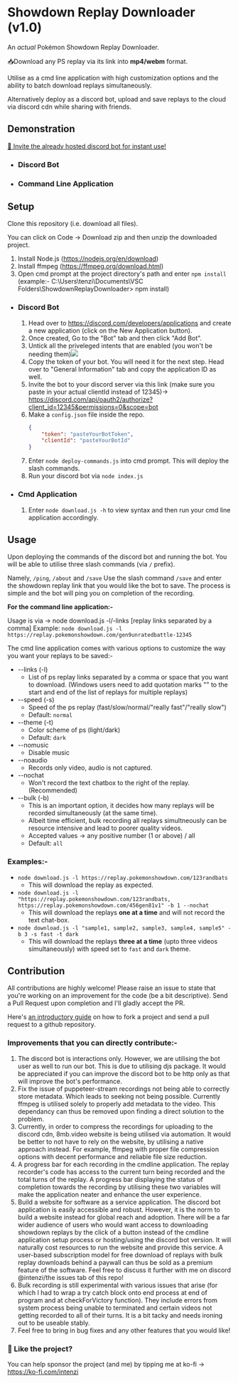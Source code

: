 # Showdown Replay Downloader (v1.0)

An _actual_ Pokémon Showdown Replay Downloader.

📥Download any PS replay via its link into **mp4/webm** format.

Utilise as a cmd line application with high customization options and the ability to batch download replays simultaneously.

Alternatively deploy as a discord bot, upload and save replays to the cloud via discord cdn while sharing with friends.

## Demonstration

[🔗 Invite the already hosted discord bot for instant use!](https://discord.com/api/oauth2/authorize?client_id=1149183749167251489&permissions=0&scope=applications.commands%20bot)

-   ### Discord Bot

-   ### Command Line Application

## Setup

Clone this repository (i.e. download all files).

You can click on Code -> Download zip and then unzip the downloaded project.

1. Install Node.js (https://nodejs.org/en/download)
2. Install ffmpeg (https://ffmpeg.org/download.html)
3. Open cmd prompt at the project directory's path and enter `npm install` (example:- C:\Users\tenzi\Documents\VSC Folders\ShowdownReplayDownloader> npm install)

-   ### Discord Bot
    1. Head over to https://discord.com/developers/applications and create a new application (click on the New Application button).
    2. Once created, Go to the "Bot" tab and then click "Add Bot".
    3. Untick all the priveleged intents that are enabled (you won't be needing them)![](https://cdn.discordapp.com/attachments/1006770227687718952/1159863545324904508/image.png?ex=6532921a&is=65201d1a&hm=5985af37c4a68b86c8ea027a36bb641c2742ea827f6d8cf463edbbb5e6244f9f&)
    4. Copy the token of your bot. You will need it for the next step. Head over to "General Information" tab and copy the application ID as well.
    5. Invite the bot to your discord server via this link (make sure you paste in your actual clientId instead of 12345)-> https://discord.com/api/oauth2/authorize?client_id=12345&permissions=0&scope=bot
    6. Make a `config.json` file inside the repo.
        ```json
        {
            "token": "pasteYourBotToken",
            "clientId": "pasteYourBotId"
        }
        ```
    7. Enter `node deploy-commands.js` into cmd prompt. This will deploy the slash commands.
    8. Run your discord bot via `node index.js`
-   ### Cmd Application
    1. Enter `node download.js -h` to view syntax and then run your cmd line application accordingly.

## Usage

Upon deploying the commands of the discord bot and running the bot. You will be able to utilise three slash commands (via `/` prefix).

Namely, `/ping`, `/about` and `/save`
Use the slash command `/save` and enter the showdown replay link that you would like the bot to save. The process is simple and the bot will ping you on completion of the recording.

**For the command line application:-**

Usage is via -> node download.js -l/-links [replay links separated by a comma]
Example: `node download.js -l https://replay.pokemonshowdown.com/gen9unratedbattle-12345`

The cmd line application comes with various options to customize the way you want your replays to be saved:-

-   --links (-l)
    -   List of ps replay links separated by a comma or space that you want to download.
        (Windows users need to add quotation marks "" to the start and end of the list of replays for multiple replays)
-   --speed (-s)
    -   Speed of the ps replay (fast/slow/normal/"really fast"/"really slow")
    -   Default: `normal`
-   --theme (-t)
    -   Color scheme of ps (light/dark)
    -   Default: `dark`
-   --nomusic
    -   Disable music
-   --noaudio
    -   Records only video, audio is not captured.
-   --nochat
    -   Won't record the text chatbox to the right of the replay. (Recommended)
-   --bulk (-b)
    -   This is an important option, it decides how many replays will be recorded simultaneously (at the same time).
    -   Albeit time efficient, bulk recording all replays simultneously can be resource intensive and lead to poorer quality videos.
    -   Accepted values -> any positive number (1 or above) / all
    -   Default: `all`

### Examples:-

-   `node download.js -l https://replay.pokemonshowdown.com/123randbats`
    -   This will download the replay as expected.
-   `node download.js -l "https://replay.pokemonshowdown.com/123randbats, https://replay.pokemonshowdown.com/456gen81v1" -b 1 --nochat`
    -   This will download the replays **one at a time** and will not record the text chat-box.
-   `node download.js -l "sample1, sample2, sample3, sample4, sample5" -b 3 -s fast -t dark`
    -   This will download the replays **three at a time** (upto three videos simultaneously) with speed set to `fast` and `dark` theme.

## Contribution

All contributions are highly welcome! Please raise an issue to state that you're working on an improvement for the code (be a bit descriptive). Send a Pull Request upon completion and I'll gladly accept the PR.

Here's [an introductory guide](https://opensource.com/article/19/7/create-pull-request-github) on how to fork a project and send a pull request to a github repository.

### Improvements that you can directly contribute:-

1. The discord bot is interactions only. However, we are utilising the bot user as well to run our bot. This is due to utilising djs package. It would be appreciated if you can improve the discord bot to be http only as that will improve the bot's performance.
2. Fix the issue of puppeteer-stream recordings not being able to correctly store metadata. Which leads to seeking not being possible. Currently ffmpeg is utilised solely to properly add metadata to the video. This dependancy can thus be removed upon finding a direct solution to the problem.
3. Currently, in order to compress the recordings for uploading to the discord cdn, 8mb.video website is being utilised via automation. It would be better to not have to rely on the website, by utilising a native approach instead. For example, ffmpeg with proper file compression options with decent performance and reliable file size reduction.
4. A progress bar for each recording in the cmdline application. The replay recorder's code has access to the current turn being recorded and the total turns of the replay. A progress bar displaying the status of completion towards the recording by utilising these two variables will make the application neater and enhance the user experience.
5. Build a website for software as a service application. The discord bot application is easily accessible and robust. However, it is the norm to build a website instead for global reach and adoption. There will be a far wider audience of users who would want access to downloading showdown replays by the click of a button instead of the cmdline application setup process or hosting/using the discord bot version. It will naturally cost resources to run the website and provide this service. A user-based subscription model for free download of replays with bulk replay downloads behind a paywall can thus be sold as a premium feature of the software. Feel free to discuss it further with me on discord @intenzi/the issues tab of this repo!
6. Bulk recording is still experimental with various issues that arise (for which I had to wrap a try catch block onto end process at end of program and at checkForVictory function). They include errors from system process being unable to terminated and certain videos not getting recorded to all of their turns. It is a bit tacky and needs ironing out to be useable stably.
7. Feel free to bring in bug fixes and any other features that you would like!

### 🌸 Like the project?

You can help sponsor the project (and me) by tipping me at ko-fi -> https://ko-fi.com/intenzi
